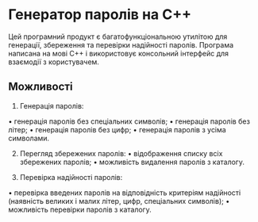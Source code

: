 # Генератор паролів на С++
Цей програмний продукт є багатофункціональною утилітою для генерації, збереження та перевірки надійності паролів. Програма написана на мові C++ і використовує консольний інтерфейс для взаємодії з користувачем.
## Можливості
1.	Генерація паролів:

•	генерація паролів без спеціальних символів;
•	генерація паролів без літер;
•	генерація паролів без цифр;
•	генерація паролів з усіма символами.

2.	Перегляд збережених паролів:
•	відображення списку всіх збережених паролів;
•	можливість видалення паролів з каталогу.

3.	Перевірка надійності паролів:

•	перевірка введених паролів на відповідність критеріям надійності (наявність великих і малих літер, цифр, спеціальних символів);
•	можливість перевірки паролів з каталогу.

